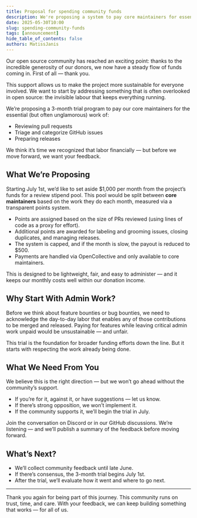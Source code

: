 ```yaml
---
title: Proposal for spending community funds
description: We're proposing a system to pay core maintainers for essential admin work funded by community donations. This 3-month trial won’t move forward without your input. If the community is against it, we won’t do it.
date: 2025-05-30T10:00
slug: spending-community-funds
tags: [announcement]
hide_table_of_contents: false
authors: MatissJanis
---
```


Our open source community has reached an exciting point: thanks to the incredible generosity of our donors, we now have a steady flow of funds coming in. First of all — thank you.

This support allows us to make the project more sustainable for everyone involved. We want to start by addressing something that is often overlooked in open source: the invisible labour that keeps everything running.

We’re proposing a 3-month trial program to pay our core maintainers for the essential (but often unglamorous) work of:

- Reviewing pull requests
- Triage and categorize GitHub issues
- Preparing releases

We think it’s time we recognized that labor financially — but before we move forward, we want your feedback.

<!--truncate-->

## What We’re Proposing

Starting July 1st, we’d like to set aside $1,000 per month from the project’s funds for a review stipend pool. This pool would be split between **core maintainers** based on the work they do each month, measured via a transparent points system.

- Points are assigned based on the size of PRs reviewed (using lines of code as a proxy for effort).
- Additional points are awarded for labeling and grooming issues, closing duplicates, and managing releases.
- The system is capped, and if the month is slow, the payout is reduced to $500.
- Payments are handled via OpenCollective and only available to core maintainers.

This is designed to be lightweight, fair, and easy to administer — and it keeps our monthly costs well within our donation income.

## Why Start With Admin Work?

Before we think about feature bounties or bug bounties, we need to acknowledge the day-to-day labor that enables any of those contributions to be merged and released. Paying for features while leaving critical admin work unpaid would be unsustainable — and unfair.

This trial is the foundation for broader funding efforts down the line. But it starts with respecting the work already being done.

## What We Need From You

We believe this is the right direction — but we won’t go ahead without the community’s support.

- If you’re for it, against it, or have suggestions — let us know.
- If there’s strong opposition, we won’t implement it.
- If the community supports it, we’ll begin the trial in July.

Join the conversation on Discord or in our GitHub discussions.
We’re listening — and we’ll publish a summary of the feedback before moving forward.

## What’s Next?

- We’ll collect community feedback until late June.
- If there’s consensus, the 3-month trial begins July 1st.
- After the trial, we’ll evaluate how it went and where to go next.

---

Thank you again for being part of this journey. This community runs on trust, time, and care. With your feedback, we can keep building something that works — for all of us.
